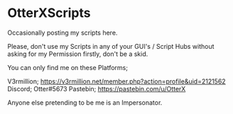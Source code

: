# OtterXScripts
Occasionally posting my scripts here.

Please, don't use my Scripts in any of your GUI's / Script Hubs without asking for my Permission firstly, don't be a skid.

You can only find me on these Platforms; 

V3rmillion; https://v3rmillion.net/member.php?action=profile&uid=2121562
Discord; Otter#5673
Pastebin; https://pastebin.com/u/OtterX

Anyone else pretending to be me is an Impersonator.
